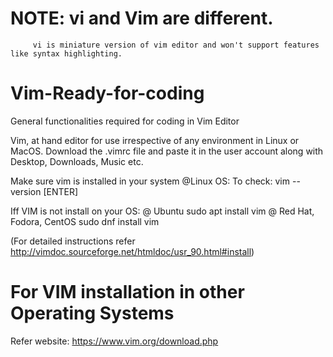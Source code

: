 # NOTE:  vi  and Vim are different.
         vi is miniature version of vim editor and won't support features like syntax highlighting.

# Vim-Ready-for-coding
General functionalities required for coding in Vim Editor

Vim, at hand editor for use irrespective of any environment in Linux or MacOS.
Download the .vimrc file and paste it in the user account along with Desktop, Downloads, Music etc.

Make sure vim is installed in your system 
@Linux OS:
To check: vim --version [ENTER]

Iff VIM is not install on your OS: 
@ Ubuntu
  sudo apt install vim
@ Red Hat, Fodora, CentOS
  sudo dnf install vim

(For detailed instructions refer http://vimdoc.sourceforge.net/htmldoc/usr_90.html#install)

# For VIM installation in other Operating Systems
  Refer website: https://www.vim.org/download.php
  
